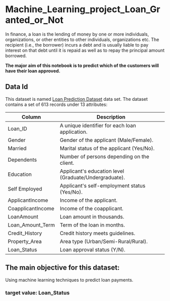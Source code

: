 # Machine_Learning_project_Loan_Granted_or_Not
In finance, a loan is the lending of money by one or more individuals, organizations, or other entities to other individuals, organizations etc. The recipient (i.e., the borrower) incurs a debt and is usually liable to pay interest on that debt until it is repaid as well as to repay the principal amount borrowed. 

**The major aim of this notebook is to predict which of the customers will have their loan approved.**

## Data Id
This dataset is named [Loan Prediction Dataset](https://www.kaggle.com/datasets/altruistdelhite04/loan-prediction-problem-dataset) data set. The dataset contains a set of 613 records under 13 attributes:

| Column             | Description                                       |
|--------------------|---------------------------------------------------|
| Loan_ID            | A unique identifier for each loan application.    |
| Gender             | Gender of the applicant (Male/Female).           |
| Married            | Marital status of the applicant (Yes/No).        |
| Dependents         | Number of persons depending on the client.       |
| Education          | Applicant's education level (Graduate/Undergraduate). |
| Self Employed      | Applicant's self-employment status (Yes/No).     |
| ApplicantIncome    | Income of the applicant.                         |
| CoapplicantIncome  | Income of the coapplicant.                       |
| LoanAmount         | Loan amount in thousands.                        |
| Loan_Amount_Term   | Term of the loan in months.                      |
| Credit_History     | Credit history meets guidelines.                 |
| Property_Area      | Area type (Urban/Semi-Rural/Rural).              |
| Loan_Status        | Loan approval status (Y/N).                      |

## The main objective for this dataset:
Using machine learning techniques to predict loan payments.

### **target value:** Loan_Status

